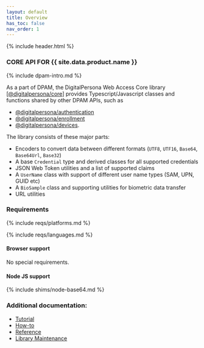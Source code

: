 ```yaml
---
layout: default
title: Overview
has_toc: false
nav_order: 1  
---
```

{% include header.html %}  
### CORE API FOR {{ site.data.product.name }}

{% include dpam-intro.md %}

As a part of DPAM, the DigitalPersona Web Access Core library
[[@digitalpersona/core](https://www.npmjs.com/package/@digitalpersona/core)]
provides Typescript/Javascript classes and functions shared by other DPAM APIs, such as  

- [@digitalpersona/authentication](https://www.npmjs.com/package/@digitalpersona/authentication)  
- [@digitalpersona/enrollment](https://www.npmjs.com/package/@digitalpersona/enrollment)  
- [@digitalpersona/devices](https://www.npmjs.com/package/@digitalpersona/devices).

The library consists of these major parts:

* Encoders to convert data between different formats (`UTF8`, `UTF16`, `Base64`, `Base64Url`, `Base32`)
* A base `Credential` type and derived classes for all supported credentials
* JSON Web Token utilities and a list of supported claims
* A `UserName` class with support of different user name types (SAM, UPN, GUID etc)
* A `BioSample` class and supporting utilities for biometric data transfer
* URL utilities

### Requirements

{% include reqs/platforms.md %}

{% include reqs/languages.md %}

#### Browser support

No special requirements.

#### Node JS support

{% include shims/node-base64.md %}

### Additional documentation:

* [Tutorial](./tutorial.md)
* [How-to](./how-to.md)
* [Reference](./reference.md)
* [Library Maintenance](./maintain/index.md)
